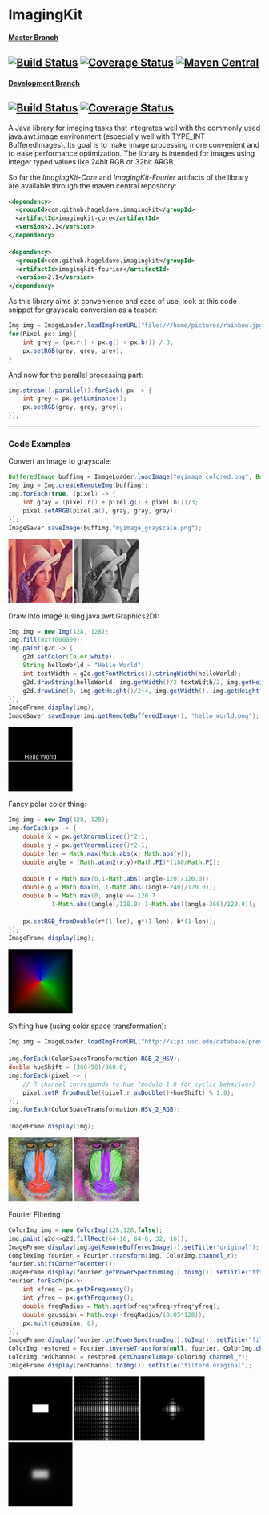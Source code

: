# ImagingKit
#### [Master Branch](https://github.com/hageldave/ImagingKit/tree/master)
[![Build Status](https://travis-ci.com/hageldave/ImagingKit.svg?branch=master)](https://travis-ci.com/github/hageldave/ImagingKit/branches)
[![Coverage Status](https://coveralls.io/repos/github/hageldave/ImagingKit/badge.svg?branch=master)](https://coveralls.io/github/hageldave/ImagingKit?branch=master)
[![Maven Central](https://img.shields.io/maven-central/v/com.github.hageldave.imagingkit/imagingkit-core.svg)](http://search.maven.org/#artifactdetails|com.github.hageldave.imagingkit|imagingkit-core|2.1|jar)
---
#### [Development Branch](https://github.com/hageldave/ImagingKit/tree/devel2.0)
[![Build Status](https://travis-ci.com/hageldave/ImagingKit.svg?branch=devel2.0)](https://travis-ci.com/github/hageldave/ImagingKit/branches)
[![Coverage Status](https://coveralls.io/repos/github/hageldave/ImagingKit/badge.svg?branch=devel2.0)](https://coveralls.io/github/hageldave/ImagingKit?branch=devel2.0)
---

A Java library for imaging tasks that integrates well with the commonly used java.awt.image environment (especially well with TYPE_INT BufferedImages). Its goal is to make image processing more convenient and to ease performance optimization. The library is intended for images using integer typed values like 24bit RGB or 32bit ARGB. 

So far the *ImagingKit-Core* and *ImagingKit-Fourier* artifacts of the library are available through the maven central repository:
```xml
<dependency>
  <groupId>com.github.hageldave.imagingkit</groupId>
  <artifactId>imagingkit-core</artifactId>
  <version>2.1</version>
</dependency>

<dependency>
  <groupId>com.github.hageldave.imagingkit</groupId>
  <artifactId>imagingkit-fourier</artifactId>
  <version>2.1</version>
</dependency>
```

As this library aims at convenience and ease of use, look at this code snippet for grayscale conversion as a teaser:
```java
Img img = ImageLoader.loadImgFromURL("file:///home/pictures/rainbow.jpg");
for(Pixel px: img){
    int grey = (px.r() + px.g() + px.b()) / 3;
    px.setRGB(grey, grey, grey);
}
```
And now for the parallel processing part:
```java
img.stream().parallel().forEach( px -> {
    int grey = px.getLuminance();
    px.setRGB(grey, grey, grey);
});
```

---
### Code Examples
Convert an image to grayscale:
```java
BufferedImage buffimg = ImageLoader.loadImage("myimage_colored.png", BufferedImage.TYPE_INT_ARGB);
Img img = Img.createRemoteImg(buffimg);
img.forEach(true, (pixel) -> {
    int gray = (pixel.r() + pixel.g() + pixel.b())/3;
    pixel.setARGB(pixel.a(), gray, gray, gray);
});
ImageSaver.saveImage(buffimg,"myimage_grayscale.png");
```
![original lena image](ImagingKit_Core/src/test/resources/lena.128.png)
![greyscale lena image]( ImagingKit_Core/src/test/resources/exampleimages/lenagrey.png)

Draw into image (using java.awt.Graphics2D):
```java
Img img = new Img(128, 128);
img.fill(0xff000000);
img.paint(g2d -> {
	g2d.setColor(Color.white);
	String helloWorld = "Hello World";
	int textWidth = g2d.getFontMetrics().stringWidth(helloWorld);
	g2d.drawString(helloWorld, img.getWidth()/2-textWidth/2, img.getHeight()/2);
	g2d.drawLine(0, img.getHeight()/2+4, img.getWidth(), img.getHeight()/2+4);
});
ImageFrame.display(img);
ImageSaver.saveImage(img.getRemoteBufferedImage(), "hello_world.png");
```
![hello world image](ImagingKit_Core/src/test/resources/exampleimages/helloworld.png)

Fancy polar color thing:
```java
Img img = new Img(128, 128);
img.forEach(px -> {
	double x = px.getXnormalized()*2-1;
	double y = px.getYnormalized()*2-1;
	double len = Math.max(Math.abs(x),Math.abs(y));
	double angle = (Math.atan2(x,y)+Math.PI)*(180/Math.PI);
	
	double r = Math.max(0,1-Math.abs((angle-120)/120.0));
	double g = Math.max(0, 1-Math.abs((angle-240)/120.0));
	double b = Math.max(0, angle <= 120 ? 
			1-Math.abs((angle)/120.0):1-Math.abs((angle-360)/120.0));
	
	px.setRGB_fromDouble(r*(1-len), g*(1-len), b*(1-len));
});
ImageFrame.display(img);
```
![fancy polor color image](ImagingKit_Core/src/test/resources/exampleimages/fancypolarcolor.png)

Shifting hue (using color space transformation):
```java
Img img = ImageLoader.loadImgFromURL("http://sipi.usc.edu/database/preview/misc/4.2.03.png");

img.forEach(ColorSpaceTransformation.RGB_2_HSV);
double hueShift = (360-90)/360.0;
img.forEach(pixel -> {
	// R channel corresponds to hue (modulo 1.0 for cyclic behaviour)
	pixel.setR_fromDouble((pixel.r_asDouble()+hueShift) % 1.0);
});
img.forEach(ColorSpaceTransformation.HSV_2_RGB);

ImageFrame.display(img);
```
![baboon image](ImagingKit_Core/src/test/resources/baboon.128.png)
![hue shifted baboom image](ImagingKit_Core/src/test/resources/exampleimages/hueshift.png)

Fourier Filtering
```java
ColorImg img = new ColorImg(128,128,false);
img.paint(g2d->g2d.fillRect(64-16, 64-8, 32, 16));
ImageFrame.display(img.getRemoteBufferedImage()).setTitle("original");
ComplexImg fourier = Fourier.transform(img, ColorImg.channel_r);
fourier.shiftCornerToCenter();
ImageFrame.display(fourier.getPowerSpectrumImg().toImg()).setTitle("fft");
fourier.forEach(px->{
	int xfreq = px.getXFrequency();
	int yfreq = px.getYFrequency();
	double freqRadius = Math.sqrt(xfreq*xfreq+yfreq*yfreq);
	double gaussian = Math.exp(-freqRadius/(0.05*128));
	px.mult(gaussian, 0);
});
ImageFrame.display(fourier.getPowerSpectrumImg().toImg()).setTitle("filtered fft");
ColorImg restored = Fourier.inverseTransform(null, fourier, ColorImg.channel_r);
ColorImg redChannel = restored.getChannelImage(ColorImg.channel_r);
ImageFrame.display(redChannel.toImg()).setTitle("filterd original");
```
![original](ImagingKit_Fourier/src/test/resources/exampleimages/whitebox.png)
![fft](ImagingKit_Fourier/src/test/resources/exampleimages/fft.png)
![filtered fft](ImagingKit_Fourier/src/test/resources/exampleimages/filtered_fft.png)
![filtered original](ImagingKit_Fourier/src/test/resources/exampleimages/blurred_whitebox.png)

